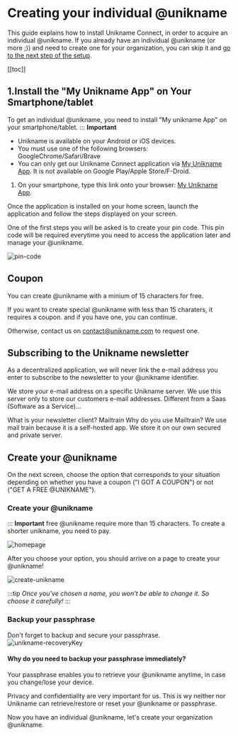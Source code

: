 # Creating your individual @unikname

This guide explains how to install Unikname Connect, in order to acquire an individual @unikname. If you already have an individual @unikname (or more ;)) and need to create one for your organization, you can skip it and [go to the next step of the setup](creating-unikname-organization).

[[toc]]

## 1.Install the "My Unikname App" on Your Smartphone/tablet

To get an individual @unikname, you need to install "My unikname App" on your smartphone/tablet.
::: **Important**
- Unikname is available on your Android or iOS devices. 
- You must use one of the following browsers: GoogleChrome/Safari/Brave
- You can only get our Unikname Connect application via [My Unikname App](https://my.unikname.app/). It is not available on Google Play/Apple Store/F-Droid.


1. On your smartphone, type this link onto your browser: [My Unikname App](https://my.unikname.app/).

Once the application is installed on your home screen, launch the application and follow the steps displayed on your screen.

One of the first steps you will be asked is to create your pin code.
This pin code will be required everytime you need to access the application later and manage your @unikname.

![pin-code](./images/pin-code.png)
## Coupon

You can create @unikname with a minium of 15 characters for free.

If you want to create special @unikname with less than 15 charaters, it requires a coupon. and if you have one, you can continue. 

Otherwise, contact us on [contact@unikname.com](mailto:contact@unikname.com) to request one.

## Subscribing to the Unikname newsletter

As a decentralized application, we will never link the e-mail address you enter to subscribe to the newsletter to your @unikname identifier. 

We store your e-mail address on a specific Unikname server. We use this server only to store our customers e-mail addresses. 
Different from a Saas (Software as a Service)...

What is your newsletter client? Mailtrain
Why do you use Mailtrain? We use mail train because it is a self-hosted app. We store it on our own secured and private server.

## Create your @unikname

On the next screen, choose the option that corresponds to your situation depending on whether you have a coupon ("I GOT A COUPON") or not ("GET A FREE @UNIKNAME").
### Create your @unikname
::: **Important** free @unikname require more than 15 characters. To create a shorter unikname, you need to pay.



![homepage](./images/homepage.png)

After you choose your option, you should arrive on a page to create your @unikname!

![create-unikname](./images/create-unikname.png)

:::tip
*Once you've chosen a name, you won't be able to change it. So choose it carefully!*
:::

### Backup your passphrase
Don't forget to backup and secure your passphrase. 
![unikname-recoveryKey](./images/unikname-recoveryKey.jpg)
#### **Why do you need to backup your passphrase immediately?**
Your passphrase enables you to retrieve your @unikname anytime, in case you change/lose your device. 

Privacy and confidentiality are very important for us. This is wy neither <uns/> nor Unikname can retrieve/restore or reset your @unikname or passphrase.

Now you have an individual @unikname, let's create your organization @unikname.
